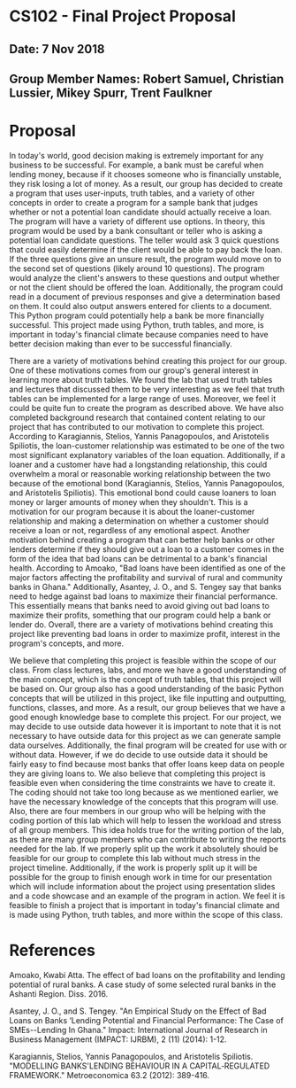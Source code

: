 # CS102 - Final Project Proposal
## Date: 7 Nov 2018
## Group Member Names: Robert Samuel, Christian Lussier, Mikey Spurr, Trent Faulkner

# Proposal
<!-- Introductory paragraph/brief overview of proposed project -->
In today's world, good decision making is extremely important for any business to be successful. For example, a bank must be careful when lending money, because if it chooses someone who is financially unstable, they risk losing a lot of money. As a result, our group has decided to create a program that uses user-inputs, truth tables, and a variety of other concepts in order to create a program for a sample bank that judges whether or not a potential loan candidate should actually receive a loan. The program will have a variety of different use options. In theory, this program would be used by a bank consultant or teller who is asking a potential loan candidate questions. The teller would ask 3 quick questions that could easily determine if the client would be able to pay back the loan. If the three questions give an unsure result, the program would move on to the second set of questions (likely around 10 questions). The program would analyze the client's answers to these questions and output whether or not the client should be offered the loan. Additionally, the program could read in a document of previous responses and give a determination based on them. It could also output answers entered for clients to a document. This Python program could potentially help a bank be more financially successful. This project made using Python, truth tables, and more, is important in today's financial climate because companies need to have better decision making than ever to be successful financially.

<!-- Paragraph for motivation of project -->
There are a variety of motivations behind creating this project for our group. One of these motivations comes from our group's general interest in learning more about truth tables. We found the lab that used truth tables and lectures that discussed them to be very interesting as we feel that truth tables can be implemented for a large range of uses. Moreover, we feel it could be quite fun to create the program as described above. We have also completed background research that contained content relating to our project that has contributed to our motivation to complete this project. According to Karagiannis, Stelios, Yannis Panagopoulos, and Aristotelis Spiliotis, the loan-customer relationship was estimated to be one of the two most significant explanatory variables of the loan equation. Additionally, if a loaner and a customer have had a longstanding relationship, this could overwhelm a moral or reasonable working relationship between the two because of the emotional bond (Karagiannis, Stelios, Yannis Panagopoulos, and Aristotelis Spiliotis). This emotional bond could cause loaners to loan money or larger amounts of money when they shouldn't. This is a motivation for our program because it is about the loaner-customer relationship and making a determination on whether a customer should receive a loan or not, regardless of any emotional aspect. Another motivation behind creating a program that can better help banks or other lenders determine if they should give out a loan to a customer comes in the form of the idea that bad loans can be detrimental to a bank's financial health. According to Amoako, "Bad loans have been identified as one of the major factors affecting the profitability and survival of rural and community banks in Ghana." Additionally, Asantey, J. O., and S. Tengey say that banks need to hedge against bad loans to maximize their financial performance. This essentially means that banks need to avoid giving out bad loans to maximize their profits, something that our program could help a bank or lender do. Overall, there are a variety of motivations behind creating this project like preventing bad loans in order to maximize profit, interest in the program's concepts, and more.

<!-- Paragraph of how completing the project is feasible -- do you need data? How much time do you think you need (code and actual writing)? How will we showcase idea? -->
We believe that completing this project is feasible within the scope of our class. From class lectures, labs, and more we have a good understanding of the main concept, which is the concept of truth tables, that this project will be based on. Our group also has a good understanding of the basic Python concepts that will be utilized in this project, like file inputting and outputting, functions, classes, and more. As a result, our group believes that we have a good enough knowledge base to complete this project. For our project, we may decide to use outside data however it is important to note that it is not necessary to have outside data for this project as we can generate sample data ourselves. Additionally, the final program will be created for use with or without data. However, if we do decide to use outside data it should be fairly easy to find because most banks that offer loans keep data on people they are giving loans to. We also believe that completing this project is feasible even when considering the time constraints we have to create it. The coding should not take too long because as we mentioned earlier, we have the necessary knowledge of the concepts that this program will use. Also, there are four members in our group who will be helping with the coding portion of this lab which will help to lessen the workload and stress of all group members. This idea holds true for the writing portion of the lab, as there are many group members who can contribute to writing the reports needed for the lab. If we properly split up the work it absolutely should be feasible for our group to complete this lab without much stress in the project timeline. Additionally, if the work is properly split up it will be possible for the group to finish enough work in time for our presentation which will include information about the project using presentation slides and a code showcase and an example of the program in action. We feel it is feasible to finish a project that is important in today's financial climate and is made using Python, truth tables, and more within the scope of this class.

# References
Amoako, Kwabi Atta. The effect of bad loans on the profitability and lending potential of rural banks. A case study of some selected rural banks in the Ashanti Region. Diss. 2016.

Asantey, J. O., and S. Tengey. "An Empirical Study on the Effect of Bad Loans on Banks ‘Lending Potential and Financial Performance: The Case of SMEs--Lending In Ghana." Impact: International Journal of Research in Business Management (IMPACT: IJRBM), 2 (11) (2014): 1-12.

Karagiannis, Stelios, Yannis Panagopoulos, and Aristotelis Spiliotis. "MODELLING BANKS'LENDING BEHAVIOUR IN A CAPITAL‐REGULATED FRAMEWORK." Metroeconomica 63.2 (2012): 389-416.
